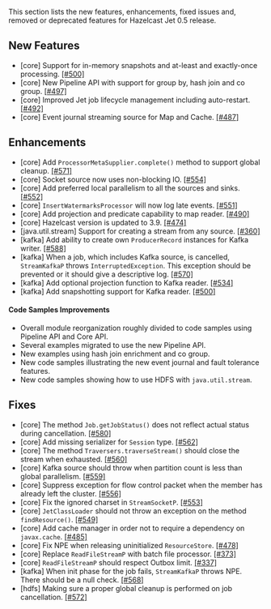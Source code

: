 

This section lists the new features, enhancements, fixed issues and, removed or deprecated features for Hazelcast Jet 0.5 release.

## New Features

- [core] Support for in-memory snapshots and at-least and exactly-once processing. [[#500]](https://github.com/hazelcast/hazelcast-jet/pull/500)
- [core] New Pipeline API with support for group by, hash join and co group. [[#497]](https://github.com/hazelcast/hazelcast-jet/pull/497)
- [core] Improved Jet job lifecycle management including auto-restart. [[#492]](https://github.com/hazelcast/hazelcast-jet/pull/492)
- [core] Event journal streaming source for Map and Cache. [[#487]](https://github.com/hazelcast/hazelcast-jet/pull/487)



## Enhancements


- [core] Add `ProcessorMetaSupplier.complete()` method to support global cleanup. [[#571]](https://github.com/hazelcast/hazelcast-jet/pull/571)
- [core] Socket source now uses non-blocking IO. [[#554]](https://github.com/hazelcast/hazelcast-jet/pull/554)
- [core] Add preferred local parallelism to all the sources and sinks. [[#552]](https://github.com/hazelcast/hazelcast-jet/pull/552)
- [core] `InsertWatermarksProcessor` will now log late events. [[#551]](https://github.com/hazelcast/hazelcast-jet/pull/551)
- [core] Add projection and predicate capability to map reader. [[#490]](https://github.com/hazelcast/hazelcast-jet/pull/490)
- [core] Hazelcast version is updated to 3.9. [[#474]](https://github.com/hazelcast/hazelcast-jet/pull/474)
- [java.util.stream] Support for creating a stream from any source. [[#360]](https://github.com/hazelcast/hazelcast-jet/pull/360)
- [kafka] Add ability to create own `ProducerRecord` instances for Kafka writer. [[#588]](https://github.com/hazelcast/hazelcast-jet/pull/588)
- [kafka] When a job, which includes Kafka source, is cancelled, `StreamKafkaP` throws `InterruptedException`. This exception should be prevented or it should give a descriptive log. [[#570]](https://github.com/hazelcast/hazelcast-jet/pull/570)
- [kafka] Add optional projection function to Kafka reader. [[#534]](https://github.com/hazelcast/hazelcast-jet/pull/534)
- [kafka] Add snapshotting support for Kafka reader. [[#500]](https://github.com/hazelcast/hazelcast-jet/pull/500)

#### Code Samples Improvements

- Overall module reorganization roughly divided to code samples using Pipeline API and Core API.
- Several examples migrated to use the new Pipeline API.
- New examples using hash join enrichment and co group. 
- New code samples illustrating the new event journal and fault tolerance features.
- New code samples showing how to use HDFS with `java.util.stream`.


## Fixes

- [core] The method `Job.getJobStatus()` does not reflect actual status during cancellation. [[#580]](https://github.com/hazelcast/hazelcast-jet/pull/580)
- [core] Add missing serializer for `Session` type. [[#562]](https://github.com/hazelcast/hazelcast-jet/pull/562)
- [core] The method `Traversers.traverseStream()` should close the stream when exhausted. [[#560]](https://github.com/hazelcast/hazelcast-jet/pull/560)
- [core] Kafka source should throw when partition count is less than global parallelism. [[#559]](https://github.com/hazelcast/hazelcast-jet/pull/559)
- [core] Suppress exception for flow control packet when the member has already left the cluster. [[#556]](https://github.com/hazelcast/hazelcast-jet/pull/556)
- [core] Fix the ignored charset in `StreamSocketP`. [[#553]](https://github.com/hazelcast/hazelcast-jet/pull/556)
- [core] `JetClassLoader` should not throw an exception on the method `findResource()`. [[#549]](https://github.com/hazelcast/hazelcast-jet/pull/549)
- [core] Add cache manager in order not to require a dependency on `javax.cache`. [[#485]](https://github.com/hazelcast/hazelcast-jet/pull/485)
- [core] Fix NPE when releasing uninitialized `ResourceStore`. [[#478]](https://github.com/hazelcast/hazelcast-jet/pull/478)
- [core] Replace `ReadFileStreamP` with batch file processor. [[#373]](https://github.com/hazelcast/hazelcast-jet/pull/373)
- [core] `ReadFileStreamP` should respect Outbox limit. [[#337]](https://github.com/hazelcast/hazelcast-jet/pull/337)
- [kafka] When init phase for the job fails, `StreamKafkaP` throws NPE. There should be a null check. [[#568]](https://github.com/hazelcast/hazelcast-jet/pull/568)
- [hdfs] Making sure a proper global cleanup is performed on job cancellation. [[#572]](https://github.com/hazelcast/hazelcast-jet/pull/572)

